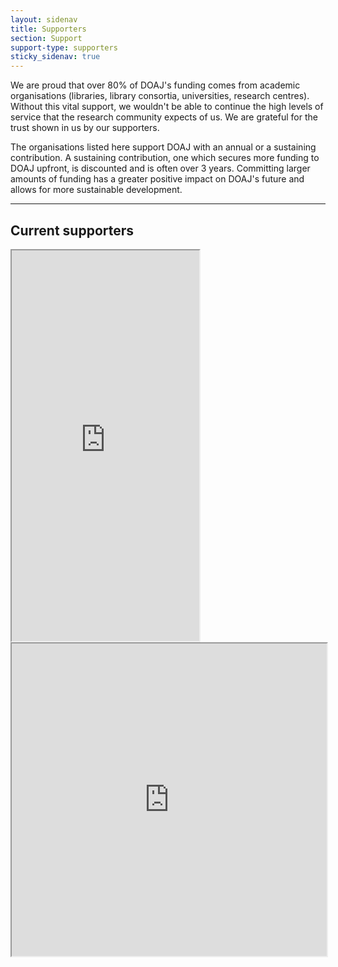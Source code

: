```yaml
---
layout: sidenav
title: Supporters
section: Support
support-type: supporters
sticky_sidenav: true
---
```


We are proud that over 80% of DOAJ's funding comes from academic organisations (libraries, library consortia, universities, research centres). Without this vital support, we wouldn't be able to continue the high levels of service that the research community expects of us. We are grateful for the trust shown in us by our supporters.

The organisations listed here support DOAJ with an annual or a sustaining contribution. A sustaining contribution, one which secures more funding to DOAJ upfront, is discounted and is often over 3 years. Committing larger amounts of funding has a greater positive impact on DOAJ's future and allows for more sustainable development.

---

## Current supporters

<iframe src="https://www.google.com/maps/d/embed?mid=1v1zeuRNC4AIxGIXulRpRqI8T885WYr2F&ll=9.24924582472395%2C0&z=2" height="625"></iframe>

<iframe width="100%" height="500px" src="https://docs.google.com/spreadsheets/d/e/2PACX-1vTNhI5rDAvhODscyFp0GW3meD4gHEHFP11vpivCBuC-KYNQd-YO-nNfhKp0DrLvmzlB91Yo8XlL0zFO/pubhtml?widget=true&amp;headers=false"></iframe>
